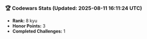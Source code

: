 ### 🏆 Codewars Stats (Updated: 2025-08-11 16:11:24 UTC)

- **Rank:** 8 kyu
- **Honor Points:** 3
- **Completed Challenges:** 1
